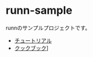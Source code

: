 # runn-sample

runnのサンプルプロジェクトです。

- [チュートリアル](https://zenn.dev/katzumi/books/runn-tutorial)
- [クックブック](https://zenn.dev/k1low/books/runn-cookbook)]
